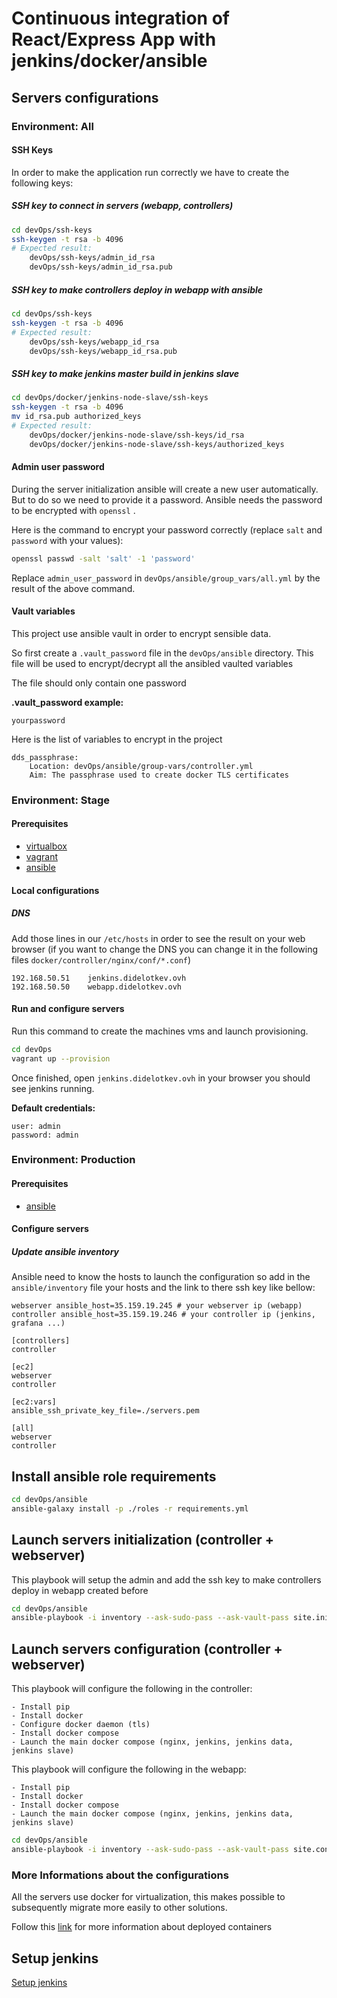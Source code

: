 # Continuous integration of React/Express App with jenkins/docker/ansible

## Servers configurations

### Environment: All

#### SSH Keys

In order to make the application run correctly we have to create the following keys:

##### SSH key to connect in servers (webapp, controllers)

```bash
cd devOps/ssh-keys
ssh-keygen -t rsa -b 4096
# Expected result:
    devOps/ssh-keys/admin_id_rsa
    devOps/ssh-keys/admin_id_rsa.pub
```
    
##### SSH key to make controllers deploy in webapp with ansible

```bash
cd devOps/ssh-keys
ssh-keygen -t rsa -b 4096
# Expected result:
    devOps/ssh-keys/webapp_id_rsa
    devOps/ssh-keys/webapp_id_rsa.pub
```
    
##### SSH key to make jenkins master build in jenkins slave 

```bash
cd devOps/docker/jenkins-node-slave/ssh-keys
ssh-keygen -t rsa -b 4096
mv id_rsa.pub authorized_keys
# Expected result:
    devOps/docker/jenkins-node-slave/ssh-keys/id_rsa
    devOps/docker/jenkins-node-slave/ssh-keys/authorized_keys
```
   
#### Admin user password

During the server initialization ansible will create a new user automatically. But to do so we need to provide it a password. Ansible needs the password to be encrypted with `openssl` .

Here is the command to encrypt your password correctly (replace `salt` and `password` with your values): 

```bash
openssl passwd -salt 'salt' -1 'password'
```

Replace `admin_user_password` in `devOps/ansible/group_vars/all.yml` by the result of the above command.

#### Vault variables

This project use ansible vault in order to encrypt sensible data.

So first create a `.vault_password` file in the `devOps/ansible` directory. This file will be used to encrypt/decrypt all the ansibled vaulted variables

The file should only contain one password

<b>.vault_password example:</b>
    
    yourpassword

Here is the list of variables to encrypt in the project

    dds_passphrase:
        Location: devOps/ansible/group-vars/controller.yml
        Aim: The passphrase used to create docker TLS certificates

### Environment: Stage

#### Prerequisites
- [virtualbox](https://www.virtualbox.org/)
- [vagrant](https://www.vagrantup.com/)
- [ansible](https://www.ansible.com/)

#### Local configurations

##### DNS
Add those lines in our `/etc/hosts` in order to see the result on your web browser
(if you want to change the DNS you can change it in the following files `docker/controller/nginx/conf/*.conf`)

    192.168.50.51    jenkins.didelotkev.ovh
    192.168.50.50    webapp.didelotkev.ovh

#### Run and configure servers

Run this command to create the machines vms and launch provisioning.
```bash
cd devOps
vagrant up --provision
```

Once finished, open `jenkins.didelotkev.ovh` in your browser you should see jenkins running.

<b>Default credentials:</b> 
      
    user: admin
    password: admin

### Environment: Production

#### Prerequisites
- [ansible](https://www.ansible.com/)

#### Configure servers

##### Update ansible inventory
Ansible need to know the hosts to launch the configuration so add
in the `ansible/inventory` file your hosts and the link to there ssh key like bellow:

    webserver ansible_host=35.159.19.245 # your webserver ip (webapp)
    controller ansible_host=35.159.19.246 # your controller ip (jenkins, grafana ...)
    
    [controllers]
    controller

    [ec2]
    webserver
    controller
    
    [ec2:vars]
    ansible_ssh_private_key_file=./servers.pem
    
    [all]
    webserver
    controller

## Install ansible role requirements
```bash
cd devOps/ansible
ansible-galaxy install -p ./roles -r requirements.yml
```

## Launch servers initialization (controller + webserver)

This playbook will setup the admin and add the ssh key to make controllers deploy in webapp created before

```bash
cd devOps/ansible
ansible-playbook -i inventory --ask-sudo-pass --ask-vault-pass site.init.yml
```

## Launch servers configuration (controller + webserver)

This playbook will configure the following in the controller:
        
    - Install pip
    - Install docker
    - Configure docker daemon (tls)
    - Install docker compose
    - Launch the main docker compose (nginx, jenkins, jenkins data, jenkins slave)

This playbook will configure the following in the webapp:
        
    - Install pip
    - Install docker
    - Install docker compose
    - Launch the main docker compose (nginx, jenkins, jenkins data, jenkins slave)

```bash
cd devOps/ansible
ansible-playbook -i inventory --ask-sudo-pass --ask-vault-pass site.configuration.yml
```

### More Informations about the configurations

All the servers use docker for virtualization, this makes possible to subsequently migrate more easily to other solutions.

Follow this [link](https://github.com/DidelotK/react-express-devops/blob/dev/docs/setup_jenkins.md) for more information about deployed containers

## Setup jenkins

[Setup jenkins](https://github.com/DidelotK/react-express-devops/blob/dev/docs/setup_jenkins.md)
